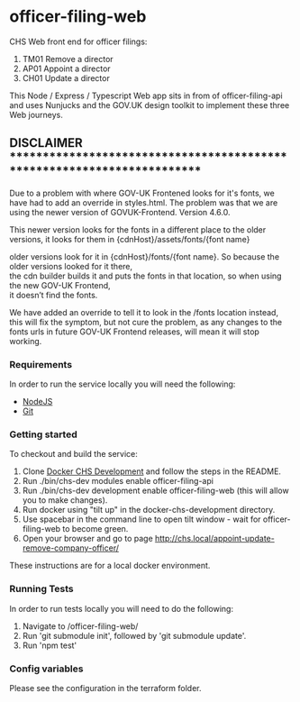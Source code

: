 # officer-filing-web

CHS Web front end for officer filings:

1. TM01 Remove a director
2. AP01 Appoint a director
3. CH01 Update a director

This Node / Express / Typescript Web app sits in from of officer-filing-api and uses Nunjucks and the GOV.UK design toolkit to implement these three Web journeys.

## DISCLAIMER ***********************************************************************
Due to a problem with where GOV-UK Frontened looks for it's fonts, we have had to add an override
in styles.html.
The problem was that we are using the newer version of GOVUK-Frontend. Version 4.6.0.

This newer version looks for the fonts in a different place to the older versions, it looks for them 
in {cdnHost}/assets/fonts/{font name}

older versions look for it in {cdnHost}/fonts/{font name}. So because the older versions looked for it there,  
the cdn builder builds it and puts the fonts in that location, so when using the new GOV-UK Frontend,  
it doesn’t find the fonts.

We have added an override to tell it to look in the /fonts location instead, this will fix the symptom, 
but not cure the problem, as any changes to the fonts urls in future GOV-UK Frontend releases, 
will mean it will stop working.

### Requirements

In order to run the service locally you will need the following:

- [NodeJS](https://nodejs.org/en/)
- [Git](https://git-scm.com/downloads)

### Getting started

To checkout and build the service:
1. Clone [Docker CHS Development](https://github.com/companieshouse/docker-chs-development) and follow the steps in the README. 
2. Run ./bin/chs-dev modules enable officer-filing-api
3. Run ./bin/chs-dev development enable officer-filing-web (this will allow you to make changes).
4. Run docker using "tilt up" in the docker-chs-development directory.
5. Use spacebar in the command line to open tilt window - wait for officer-filing-web to become green.
6. Open your browser and go to page http://chs.local/appoint-update-remove-company-officer/

These instructions are for a local docker environment.

### Running Tests
In order to run tests locally you will need to do the following:
1. Navigate to /officer-filing-web/
2. Run 'git submodule init', followed by 'git submodule update'.
3. Run 'npm test'

### Config variables

Please see the configuration in the terraform folder.
